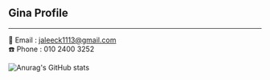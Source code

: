 ## Gina Profile
---------------------
📩 Email : jaleeck1113@gmail.com <br />
☎️ Phone : 010 2400 3252

![Anurag's GitHub stats](https://github-readme-stats.vercel.app/api?username=dev-gina&show_icons=true&theme=transparent)




<!--
**dev-gina/dev-gina** is a ✨ _special_ ✨ repository because its `README.md` (this file) appears on your GitHub profile.

Here are some ideas to get you started:

- 🔭 I’m currently working on ...
- 🌱 I’m currently learning ...
- 👯 I’m looking to collaborate on ...
- 🤔 I’m looking for help with ...
- 💬 Ask me about ...
- 📫 How to reach me: ...
- 😄 Pronouns: ...
- ⚡ Fun fact: ...
-->
